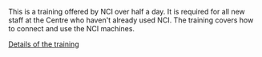 This is a training offered by NCI over half a day. 
It is required for all new staff at the Centre who haven't already used NCI.
The training covers how to connect and use the NCI machines.

[Details of the training](Introduction_to_NCI_details.md)
